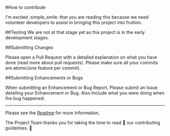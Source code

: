 #How to contribute

I'm excited :simple_smile: that you are reading this because we need
volunteer developers to assist in bringing this project into fruition.

##Testing
We are not at that stage yet as this project is in the early development stages.

##Submitting Changes

Please open a Pull Request with a detailed explanation on what you have done
(read more about pull requests). Please make sure all your commits are atomic(one feature per commit).

##Submitting Enhancements or Bugs

When submitting an Enhancement or Bug Report, Please submit an Issue detailing your Enhancement or Bug. Also Include what you were doing when the bug happened.

---
Please see the [Readme](docs/README.md) for more Information.

The Project Team thanks you for taking the time to read :notebook: our contributing guidelines. :rocket:
